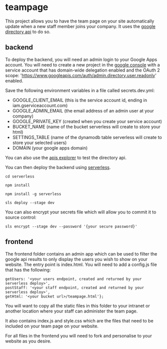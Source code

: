 # teampage

This project allows you to have the team page on your site automatically update when a new staff member joins your company. It uses the [google directory api](https://developers.google.com/admin-sdk/directory) to do so. 


## backend
To deploy the backend, you will need an admin login to your Google Apps account. You will need to create a new project in the [google console](https://console.cloud.google.com) with a service account that has domain-wide delegation enabled and the OAuth 2 scope: 'https://www.googleapis.com/auth/admin.directory.user.readonly' enabled. 

Save the following environment variables in a file called secrets.dev.yml:
 - GOOGLE_CLIENT_EMAIL (this is the service account id, ending in iam.gserviceaccount.com)
 - GOOGLE_ADMIN_EMAIL (the email address of an admin user at your company) 
 - GOOGLE_PRIVATE_KEY (created when you create your service account)
 - BUCKET_NAME (name of the bucket serverless will create to store your html)
 - SETTINGS_TABLE (name of the dynamodb table serverless will create to store your selected users)
 - DOMAIN (your google apps domain)

You can also use the [apis explorer](https://developers.google.com/apis-explorer/#p/admin/directory_v1/directory.users.list) to test the directory api.

You can then deploy the backend using [serverless](https://serverless.com/).
 
```cd serverless```

```npm install```  
 
```npm install -g serverless```

```sls deploy --stage dev```

You can also encrypt your secrets file which will allow you to commit it to source control:

```sls encrypt --stage dev --password '{your secure password}'```

## frontend
The frontend folder contains an admin app which can be used to filter the google api results to only display the users you wish to show on your website. The entry point is index.html. You will need to add a config.js file that has the following: 
```const CONFIG = {
getUsers: '<your users endpoint, created and returned by your serverless deploy>',
postStaff: '<your staff endpoint, created and returned by your serverless deploy>',
getHtml: '<your bucket url>/teampage.html'};
```

You will want to copy all the static files in this folder to your intranet or another location where your staff can administer the team page.

It also contains index.js and style.css which are the files that need to be included on your team page on your website.

For all files in the frontend you will need to fork and personalise to your website as you desire.
